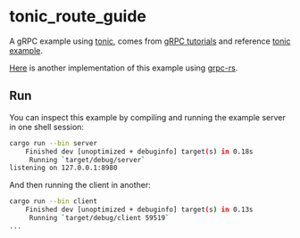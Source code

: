 # tonic_route_guide

A gRPC example using [tonic](https://github.com/hyperium/tonic), comes from [gRPC tutorials](https://grpc.io/docs/tutorials/basic/java/) 
and reference [tonic example](https://github.com/hyperium/tonic/blob/master/examples/routeguide-tutorial.md#tonic-build).

[Here](https://github.com/davidli2010/grpc-route-guide) is another implementation of this example using [grpc-rs](https://github.com/tikv/grpc-rs).

## Run

You can inspect this example by compiling and running the example server in one shell session:
```Bash
cargo run --bin server
    Finished dev [unoptimized + debuginfo] target(s) in 0.18s
     Running `target/debug/server`
listening on 127.0.0.1:8980
```

And then running the client in another:
```Bash
cargo run --bin client
    Finished dev [unoptimized + debuginfo] target(s) in 0.13s
     Running `target/debug/client 59519`
...
```
